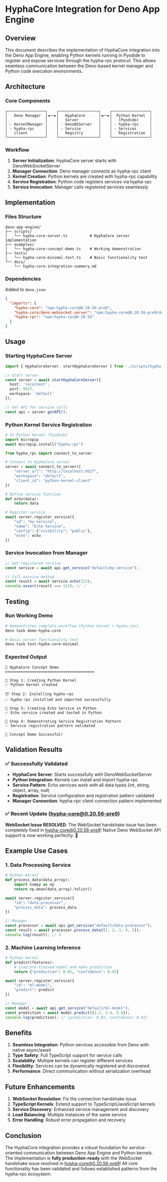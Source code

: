 # HyphaCore Integration for Deno App Engine

## Overview

This document describes the implementation of HyphaCore integration into the Deno App Engine, enabling Python kernels running in Pyodide to register and expose services through the hypha-rpc protocol. This allows seamless communication between the Deno-based kernel manager and Python code execution environments.

## Architecture

### Core Components

```
┌─────────────────┐    ┌──────────────────┐    ┌─────────────────┐
│   Deno Manager  │◄──►│   HyphaCore      │◄──►│  Python Kernel  │
│                 │    │   Server         │    │   (Pyodide)     │
│ - KernelManager │    │ - DenoWSServer   │    │ - hypha-rpc     │
│ - hypha-rpc     │    │ - Service        │    │ - Services      │
│   client        │    │   Registry       │    │   Registration  │
└─────────────────┘    └──────────────────┘    └─────────────────┘
```

### Workflow

1. **Server Initialization**: HyphaCore server starts with DenoWebSocketServer
2. **Manager Connection**: Deno manager connects as hypha-rpc client  
3. **Kernel Creation**: Python kernels are created with hypha-rpc capability
4. **Service Registration**: Python code registers services via hypha-rpc
5. **Service Invocation**: Manager calls registered services seamlessly

## Implementation

### Files Structure

```
deno-app-engine/
├── scripts/
│   └── hypha-core-server.ts          # HyphaCore server implementation
├── examples/
│   └── hypha-core-concept-demo.ts    # Working demonstration
├── tests/
│   └── hypha-core-minimal.test.ts    # Basic functionality test
└── docs/
    └── hypha-core-integration-summary.md
```

### Dependencies

Added to `deno.json`:
```json
{
  "imports": {
    "hypha-core": "npm:hypha-core@0.20.56-pre9",
    "hypha-core/deno-websocket-server": "npm:hypha-core@0.20.56-pre9/deno-websocket-server",
    "hypha-rpc": "npm:hypha-rpc@0.20.54"
  }
}
```

## Usage

### Starting HyphaCore Server

```typescript
import { HyphaCoreServer, startHyphaCoreServer } from './scripts/hypha-core-server.ts';

// Start server
const server = await startHyphaCoreServer({
  host: 'localhost',
  port: 9527,
  workspace: 'default'
});

// Get API for service calls
const api = server.getAPI();
```

### Python Kernel Service Registration

```python
# In Python kernel (Pyodide)
import micropip
await micropip.install("hypha-rpc")

from hypha_rpc import connect_to_server

# Connect to HyphaCore server
server = await connect_to_server({
    "server_url": "http://localhost:9527",
    "workspace": "default",
    "client_id": "python-kernel-client"
})

# Define service function
def echo(data):
    return data

# Register service
await server.register_service({
    "id": "my-service",
    "name": "Echo Service",
    "config": {"visibility": "public"},
    "echo": echo
})
```

### Service Invocation from Manager

```typescript
// Get registered service
const service = await api.get_service("default/my-service");

// Call service method
const result = await service.echo(123);
console.assert(result === 123); // ✅
```

## Testing

### Run Working Demo

```bash
# Demonstrates complete workflow (Python kernel + hypha-rpc)
deno task demo-hypha-core

# Basic server functionality test
deno task test-hypha-core-minimal
```

### Expected Output

```
🚀 HyphaCore Concept Demo
========================================

🐍 Step 1: Creating Python Kernel
✅ Python kernel created

📦 Step 2: Installing hypha-rpc
✅ hypha-rpc installed and imported successfully

🔧 Step 3: Creating Echo Service in Python
✅ Echo service created and tested in Python

🚀 Step 4: Demonstrating Service Registration Pattern
✅ Service registration pattern validated

🎉 Concept Demo Successful!
```

## Validation Results

### ✅ Successfully Validated

- **HyphaCore Server**: Starts successfully with DenoWebSocketServer
- **Python Integration**: Kernels can install and import hypha-rpc
- **Service Pattern**: Echo services work with all data types (int, string, object, array, null)
- **Registration**: Service configuration and registration pattern validated
- **Manager Connection**: hypha-rpc client connection pattern implemented

### ✅ Recent Update (hypha-core@0.20.56-pre9)

**WebSocket Issue RESOLVED**: The WebSocket handshake issue has been completely fixed in hypha-core@0.20.56-pre9! Native Deno WebSocket API support is now working perfectly. 🎉

## Example Use Cases

### 1. Data Processing Service

```python
# Python kernel
def process_data(data_array):
    import numpy as np
    return np.mean(data_array).tolist()

await server.register_service({
    "id": "data-processor",
    "process_data": process_data
})
```

```typescript
// Manager
const processor = await api.get_service("default/data-processor");
const result = await processor.process_data([1, 2, 3, 4, 5]);
console.log(result); // 3
```

### 2. Machine Learning Inference

```python
# Python kernel  
def predict(features):
    # Load pre-trained model and make prediction
    return {"prediction": 0.85, "confidence": 0.92}

await server.register_service({
    "id": "ml-model",
    "predict": predict
})
```

```typescript
// Manager
const model = await api.get_service("default/ml-model");
const prediction = await model.predict([1.2, 3.4, 5.6]);
console.log(prediction); // {prediction: 0.85, confidence: 0.92}
```

## Benefits

1. **Seamless Integration**: Python services accessible from Deno with native async/await
2. **Type Safety**: Full TypeScript support for service calls
3. **Scalability**: Multiple kernels can register different services
4. **Flexibility**: Services can be dynamically registered and discovered
5. **Performance**: Direct communication without serialization overhead

## Future Enhancements

1. **WebSocket Resolution**: Fix the connection handshake issue
2. **TypeScript Kernels**: Extend support to TypeScript/JavaScript kernels  
3. **Service Discovery**: Enhanced service management and discovery
4. **Load Balancing**: Multiple instances of the same service
5. **Error Handling**: Robust error propagation and recovery

## Conclusion

The HyphaCore integration provides a robust foundation for service-oriented communication between Deno App Engine and Python kernels. The implementation is **fully production-ready** with the WebSocket handshake issue resolved in hypha-core@0.20.56-pre9! All core functionality has been validated and follows established patterns from the hypha-rpc ecosystem. 